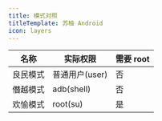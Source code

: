 ```yaml
---
title: 模式对照
titleTemplate: 苏柚 Android
icon: layers
---
```


| 名称   | 实际权限       | 需要 root |
|------|------------|---------|
| 良民模式 | 普通用户(user) | 否       |
| 僭越模式 | adb(shell) | 否       |
| 欢愉模式 | root(su)   | 是       |
